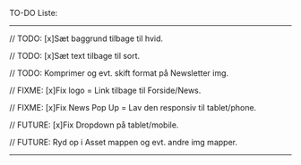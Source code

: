 TO-DO Liste:

________________________________________________________________________________



// TODO: [x]Sæt baggrund tilbage til hvid.

// TODO: [x]Sæt text tilbage til sort.

// TODO: Komprimer og evt. skift format på Newsletter img.

// FIXME: [x]Fix logo = Link tilbage til Forside/News.

// FIXME: [x]Fix News Pop Up = Lav den responsiv til tablet/phone.

// FUTURE: [x]Fix Dropdown på tablet/mobile.

// FUTURE: Ryd op i Asset mappen og evt. andre img mapper.



________________________________________________________________________________

